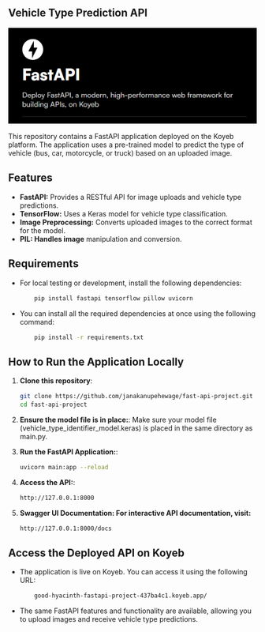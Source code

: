 ## Vehicle Type Prediction API
![FastAPI](README_images/logo.PNG)

This repository contains a FastAPI application deployed on the Koyeb platform. The application uses a pre-trained model to predict the type of vehicle (bus, car, motorcycle, or truck) based on an uploaded image.

## Features

- **FastAPI:** Provides a RESTful API for image uploads and vehicle type predictions.
- **TensorFlow:** Uses a Keras model for vehicle type classification.
- **Image Preprocessing:** Converts uploaded images to the correct format for the model.
- **PIL: Handles image** manipulation and conversion.

## Requirements

- For local testing or development, install the following dependencies:

    ```bash
        pip install fastapi tensorflow pillow uvicorn
    ```

- You can install all the required dependencies at once using the following command:
    ```bash
        pip install -r requirements.txt
    ```

## How to Run the Application Locally

1. **Clone this repository**:
    ```bash
    git clone https://github.com/janakanupehewage/fast-api-project.git
    cd fast-api-project
    ```

2. **Ensure the model file is in place:**:
    Make sure your model file (vehicle_type_identifier_model.keras) is placed in the same directory as main.py.

3. **Run the FastAPI Application:**:
    ```bash
    uvicorn main:app --reload
    ```

4. **Access the API:**:
    ```bash
    http://127.0.0.1:8000
    ```

5. **Swagger UI Documentation: For interactive API documentation, visit:**

    ```bash
    http://127.0.0.1:8000/docs
    ```

## Access the Deployed API on Koyeb

- The application is live on Koyeb. You can access it using the following URL:

    ```bash
        good-hyacinth-fastapi-project-437ba4c1.koyeb.app/
    ```
- The same FastAPI features and functionality are available, allowing you to upload images and receive vehicle type predictions.

